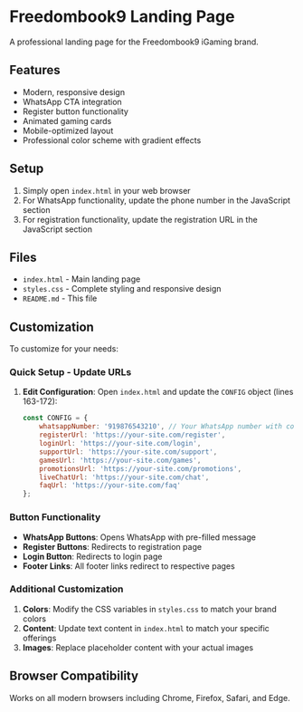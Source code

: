 # Freedombook9 Landing Page

A professional landing page for the Freedombook9 iGaming brand.

## Features

- Modern, responsive design
- WhatsApp CTA integration
- Register button functionality
- Animated gaming cards
- Mobile-optimized layout
- Professional color scheme with gradient effects

## Setup

1. Simply open `index.html` in your web browser
2. For WhatsApp functionality, update the phone number in the JavaScript section
3. For registration functionality, update the registration URL in the JavaScript section

## Files

- `index.html` - Main landing page
- `styles.css` - Complete styling and responsive design
- `README.md` - This file

## Customization

To customize for your needs:

### **Quick Setup - Update URLs**
1. **Edit Configuration**: Open `index.html` and update the `CONFIG` object (lines 163-172):
   ```javascript
   const CONFIG = {
       whatsappNumber: '919876543210', // Your WhatsApp number with country code
       registerUrl: 'https://your-site.com/register',
       loginUrl: 'https://your-site.com/login',
       supportUrl: 'https://your-site.com/support',
       gamesUrl: 'https://your-site.com/games',
       promotionsUrl: 'https://your-site.com/promotions',
       liveChatUrl: 'https://your-site.com/chat',
       faqUrl: 'https://your-site.com/faq'
   };
   ```

### **Button Functionality**
- **WhatsApp Buttons**: Opens WhatsApp with pre-filled message
- **Register Buttons**: Redirects to registration page
- **Login Button**: Redirects to login page
- **Footer Links**: All footer links redirect to respective pages

### **Additional Customization**
1. **Colors**: Modify the CSS variables in `styles.css` to match your brand colors
2. **Content**: Update text content in `index.html` to match your specific offerings
3. **Images**: Replace placeholder content with your actual images

## Browser Compatibility

Works on all modern browsers including Chrome, Firefox, Safari, and Edge.
